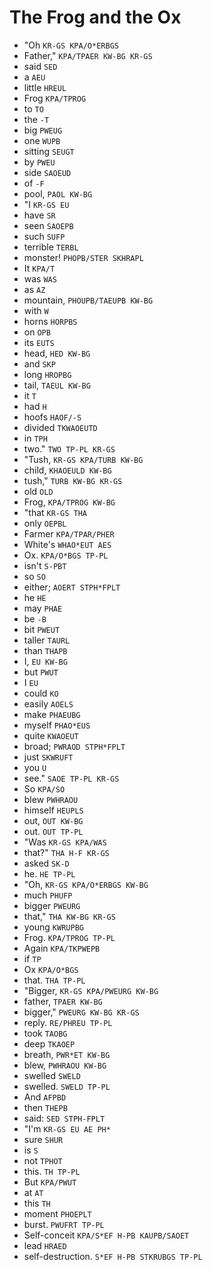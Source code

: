 # The Frog and the Ox

* "Oh `KR-GS KPA/O*ERBGS`
* Father," `KPA/TPAER KW-BG KR-GS`
* said `SED`
* a `AEU`
* little `HREUL`
* Frog `KPA/TPROG`
* to `TO`
* the `-T`
* big `PWEUG`
* one `WUPB`
* sitting `SEUGT`
* by `PWEU`
* side `SAOEUD`
* of `-F`
* pool, `PAOL KW-BG`
* "I `KR-GS EU`
* have `SR`
* seen `SAOEPB`
* such `SUFP`
* terrible `TERBL`
* monster! `PHOPB/STER SKHRAPL`
* It `KPA/T`
* was `WAS`
* as `AZ`
* mountain, `PHOUPB/TAEUPB KW-BG`
* with `W`
* horns `HORPBS`
* on `OPB`
* its `EUTS`
* head, `HED KW-BG`
* and `SKP`
* long `HROPBG`
* tail, `TAEUL KW-BG`
* it `T`
* had `H`
* hoofs `HAOF/-S`
* divided `TKWAOEUTD`
* in `TPH`
* two." `TWO TP-PL KR-GS`
* "Tush, `KR-GS KPA/TURB KW-BG`
* child, `KHAOEULD KW-BG`
* tush," `TURB KW-BG KR-GS`
* old `OLD`
* Frog, `KPA/TPROG KW-BG`
* "that `KR-GS THA`
* only `OEPBL`
* Farmer `KPA/TPAR/PHER`
* White's `WHAO*EUT AES`
* Ox. `KPA/O*BGS TP-PL`
* isn't `S-PBT`
* so `SO`
* either; `AOERT STPH*FPLT`
* he `HE`
* may `PHAE`
* be `-B`
* bit `PWEUT`
* taller `TAURL`
* than `THAPB`
* I, `EU KW-BG`
* but `PWUT`
* I `EU`
* could `KO`
* easily `AOELS`
* make `PHAEUBG`
* myself `PHAO*EUS`
* quite `KWAOEUT`
* broad; `PWRAOD STPH*FPLT`
* just `SKWRUFT`
* you `U`
* see." `SAOE TP-PL KR-GS`
* So `KPA/SO`
* blew `PWHRAOU`
* himself `HEUPLS`
* out, `OUT KW-BG`
* out. `OUT TP-PL`
* "Was `KR-GS KPA/WAS`
* that?" `THA H-F KR-GS`
* asked `SK-D`
* he. `HE TP-PL`
* "Oh, `KR-GS KPA/O*ERBGS KW-BG`
* much `PHUFP`
* bigger `PWEURG`
* that," `THA KW-BG KR-GS`
* young `KWRUPBG`
* Frog. `KPA/TPROG TP-PL`
* Again `KPA/TKPWEPB`
* if `TP`
* Ox `KPA/O*BGS`
* that. `THA TP-PL`
* "Bigger, `KR-GS KPA/PWEURG KW-BG`
* father, `TPAER KW-BG`
* bigger," `PWEURG KW-BG KR-GS`
* reply. `RE/PHREU TP-PL`
* took `TAOBG`
* deep `TKAOEP`
* breath, `PWR*ET KW-BG`
* blew, `PWHRAOU KW-BG`
* swelled `SWELD`
* swelled. `SWELD TP-PL`
* And `AFPBD`
* then `THEPB`
* said: `SED STPH-FPLT`
* "I'm `KR-GS EU AE PH*`
* sure `SHUR`
* is `S`
* not `TPHOT`
* this. `TH TP-PL`
* But `KPA/PWUT`
* at `AT`
* this `TH`
* moment `PHOEPLT`
* burst. `PWUFRT TP-PL`
* Self-conceit `KPA/S*EF H-PB KAUPB/SAOET`
* lead `HRAED`
* self-destruction. `S*EF H-PB STKRUBGS TP-PL`
